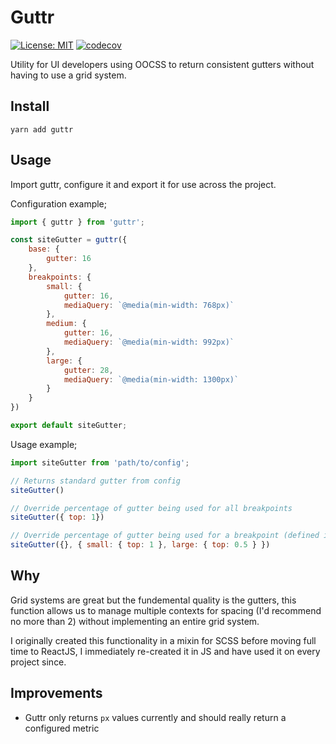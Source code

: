 # Guttr

[![License: MIT](https://img.shields.io/badge/License-MIT-yellow.svg)](https://opensource.org/licenses/MIT) [![codecov](https://codecov.io/gh/Loque-/guttr/branch/master/graph/badge.svg)](https://codecov.io/gh/Loque-/guttr)

Utility for UI developers using OOCSS to return consistent gutters without having to use a grid system.


## Install

`yarn add guttr`


## Usage

Import guttr, configure it and export it for use across the project.


Configuration example;

```js
import { guttr } from 'guttr';

const siteGutter = guttr({
    base: {
        gutter: 16
    },
    breakpoints: {
        small: {
            gutter: 16,
            mediaQuery: `@media(min-width: 768px)`
        },
        medium: {
            gutter: 16,
            mediaQuery: `@media(min-width: 992px)`
        },
        large: {
            gutter: 28,
            mediaQuery: `@media(min-width: 1300px)`
        }
    }
})

export default siteGutter;

```

Usage example;

```js
import siteGutter from 'path/to/config';

// Returns standard gutter from config
siteGutter()

// Override percentage of gutter being used for all breakpoints
siteGutter({ top: 1})

// Override percentage of gutter being used for a breakpoint (defined in the configuration) until reset
siteGutter({}, { small: { top: 1 }, large: { top: 0.5 } })

```

## Why

Grid systems are great but the fundemental quality is the gutters, this function allows us to manage multiple contexts for spacing (I'd recommend no more than 2) without implementing an entire grid system.

I originally created this functionality in a mixin for SCSS before moving full time to ReactJS, I immediately re-created it in JS and have used it on every project since.

## Improvements

- Guttr only returns `px` values currently and should really return a configured metric
